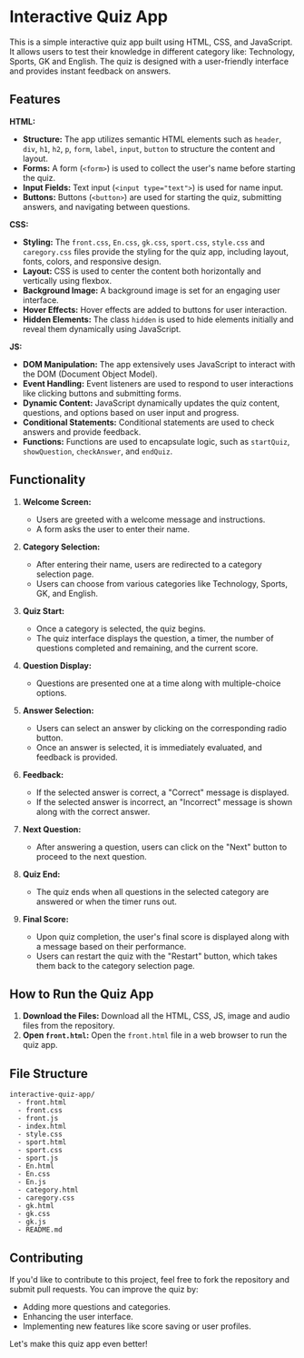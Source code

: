 # Interactive Quiz App

This is a simple interactive quiz app built using HTML, CSS, and JavaScript. It allows users to test their knowledge in different category like: Technology, Sports, GK and English. The quiz is designed with a user-friendly interface and provides instant feedback on answers.

## Features

**HTML:**

*   **Structure:** The app utilizes semantic HTML elements such as `header`, `div`, `h1`, `h2`, `p`, `form`, `label`, `input`, `button` to structure the content and layout.
*   **Forms:** A form (`<form>`) is used to collect the user's name before starting the quiz.
*   **Input Fields:** Text input (`<input type="text">`) is used for name input.
*   **Buttons:** Buttons (`<button>`) are used for starting the quiz, submitting answers, and navigating between questions.

**CSS:**

*   **Styling:** The `front.css`, `En.css`, `gk.css`, `sport.css`, `style.css` and `caregory.css` files provide the styling for the quiz app, including layout, fonts, colors, and responsive design.
*   **Layout:** CSS is used to center the content both horizontally and vertically using flexbox.
*   **Background Image:** A background image is set for an engaging user interface.
*   **Hover Effects:** Hover effects are added to buttons for user interaction.
*   **Hidden Elements:** The class `hidden` is used to hide elements initially and reveal them dynamically using JavaScript.

**JS:**

*   **DOM Manipulation:** The app extensively uses JavaScript to interact with the DOM (Document Object Model).
*   **Event Handling:** Event listeners are used to respond to user interactions like clicking buttons and submitting forms.
*   **Dynamic Content:** JavaScript dynamically updates the quiz content, questions, and options based on user input and progress.
*   **Conditional Statements:** Conditional statements are used to check answers and provide feedback.
*   **Functions:** Functions are used to encapsulate logic, such as `startQuiz`, `showQuestion`, `checkAnswer`, and `endQuiz`.

## Functionality

1.  **Welcome Screen:**
    *   Users are greeted with a welcome message and instructions.
    *   A form asks the user to enter their name.

2.  **Category Selection:**
    *   After entering their name, users are redirected to a category selection page.
    *   Users can choose from various categories like Technology, Sports, GK, and English.

3.  **Quiz Start:**
    *   Once a category is selected, the quiz begins.
    *   The quiz interface displays the question, a timer, the number of questions completed and remaining, and the current score.

4.  **Question Display:**
    *   Questions are presented one at a time along with multiple-choice options.

5.  **Answer Selection:**
    *   Users can select an answer by clicking on the corresponding radio button.
    *   Once an answer is selected, it is immediately evaluated, and feedback is provided.

6.  **Feedback:**
    *   If the selected answer is correct, a "Correct" message is displayed.
    *   If the selected answer is incorrect, an "Incorrect" message is shown along with the correct answer.

7.  **Next Question:**
    *   After answering a question, users can click on the "Next" button to proceed to the next question.

8.  **Quiz End:**
    *   The quiz ends when all questions in the selected category are answered or when the timer runs out.

9.  **Final Score:**
    *   Upon quiz completion, the user's final score is displayed along with a message based on their performance.
    *   Users can restart the quiz with the "Restart" button, which takes them back to the category selection page.

## How to Run the Quiz App

1.  **Download the Files:** Download all the HTML, CSS, JS, image and audio files from the repository.
2.  **Open `front.html`:** Open the `front.html` file in a web browser to run the quiz app.

## File Structure

```
interactive-quiz-app/
  - front.html
  - front.css
  - front.js
  - index.html 
  - style.css
  - sport.html
  - sport.css
  - sport.js
  - En.html
  - En.css
  - En.js
  - category.html
  - caregory.css
  - gk.html
  - gk.css
  - gk.js
  - README.md 
```

## Contributing

If you'd like to contribute to this project, feel free to fork the repository and submit pull requests. You can improve the quiz by:

*   Adding more questions and categories.
*   Enhancing the user interface.
*   Implementing new features like score saving or user profiles.

Let's make this quiz app even better!
